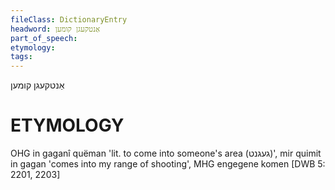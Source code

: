 ```yaml
---
fileClass: DictionaryEntry
headword: אַנטקעגן קומען
part_of_speech: 
etymology: 
tags: 
---
```

אַנטקעגן קומען

ETYMOLOGY
===========
OHG in gaganî quëman 'lit. to come into someone's area (געגנט)', mir quimit in gagan 'comes into my range of shooting', MHG engegene komen
[DWB 5: 2201, 2203]